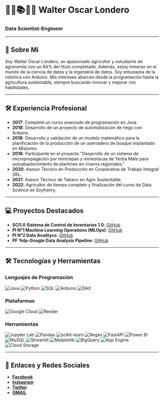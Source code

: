 # 👨‍💻📚👨‍🌾 Walter Oscar Londero

### Data Scientist-Engineer

---

## 🌱 Sobre Mí

Soy Walter Oscar Londero, un apasionado agricultor y estudiante de agronomía con un 84% del título completado. Además, estoy inmerso en el mundo de la ciencia de datos y la ingeniería de datos. Soy entusiasta de la robótica con Arduino. Mis intereses abarcan desde la programación hasta la agricultura sustentable, siempre buscando innovar y mejorar mis habilidades.

---

## 🛠 Experiencia Profesional

- **2017**: Completé un curso avanzado de programación en Java.
- **2018**: Desarrollo de un proyecto de automatización de riego con Arduino.
- **2018**: Desarrollo y validación de un modelo matemático para la planificación de la producción de un aserradero de bosque implantado en Misiones.
- **2018**: Participante en el proyecto "Desarrollo de un sistema de micropropagación por minicepas y miniestacas de Yerba Mate para autoabastecimiento de plantines en viveros regionales."
- **2020**: Asesor Técnico en Producción en Cooperativa de Trabajo Integral SRL.
- **2021**: Asesor Técnico de Tabaco en Agro Sustentable.
- **2022**: Agricultor de tiempo completo y finalización del curso de Data Science en Soyhenry.

---

## 💻 Proyectos Destacados

- **SCI1.0 Sistema de Control de Inventarios 1.0**: [GitHub](https://github.com/londerowalteroscar/SICI1.0/tree/master)
- **PI N°1 Machine Learning Operations (MLOps)**: [GitHub](https://github.com/londerowalteroscar/PI_MLOps_08)
- **PI N°2 Data Analitycs**: [GitHub](https://github.com/londerowalteroscar/PI-DA_PT-08)
- **PF Yelp-Google Data Analysis Pipeline**: [GitHub](https://github.com/facundou94/PFH_Google_Yelp)

---

## 🛠 Tecnologías y Herramientas

### Lenguajes de Programación

![Java](https://img.shields.io/badge/Java-ED8B00?style=for-the-badge&logo=java&logoColor=white)
![Python](https://img.shields.io/badge/Python-3776AB?style=for-the-badge&logo=python&logoColor=white)
![SQL](https://img.shields.io/badge/SQL-4479A1?style=for-the-badge&logo=postgresql&logoColor=white)
![Arduino](https://img.shields.io/badge/Arduino-00979D?style=for-the-badge&logo=arduino&logoColor=white)
![DAX](https://img.shields.io/badge/DAX-F2C811?style=for-the-badge&logo=microsoft-power-bi&logoColor=white)

### Plataformas

![Google Cloud](https://img.shields.io/badge/Google%20Cloud-4285F4?style=for-the-badge&logo=google-cloud&logoColor=white)
![Render](https://img.shields.io/badge/Render-0468d7?style=for-the-badge&logo=render&logoColor=white)

### Herramientas

![Jupyter Lab](https://img.shields.io/badge/Jupyter%20Lab-F37626?style=for-the-badge&logo=jupyter&logoColor=white)
![Pandas](https://img.shields.io/badge/Pandas-150458?style=for-the-badge&logo=pandas&logoColor=white)
![scikit-learn](https://img.shields.io/badge/scikit--learn-F7931E?style=for-the-badge&logo=scikit-learn&logoColor=white)
![Regex](https://img.shields.io/badge/Regex-000000?style=for-the-badge&logo=regex&logoColor=white)
![FastAPI](https://img.shields.io/badge/FastAPI-009688?style=for-the-badge&logo=fastapi&logoColor=white)
![Power BI](https://img.shields.io/badge/Power%20BI-F2C811?style=for-the-badge&logo=power-bi&logoColor=white)
![MySQL](https://img.shields.io/badge/MySQL-4479A1?style=for-the-badge&logo=mysql&logoColor=white)
![Streamlit](https://img.shields.io/badge/Streamlit-FF4B4B?style=for-the-badge&logo=streamlit&logoColor=white)
![Matplotlib](https://img.shields.io/badge/Matplotlib-0769AD?style=for-the-badge&logo=matplotlib&logoColor=white)
![BigQuery](https://img.shields.io/badge/BigQuery-4285F4?style=for-the-badge&logo=google-cloud&logoColor=white)
![App Engine](https://img.shields.io/badge/App%20Engine-4285F4?style=for-the-badge&logo=google-cloud&logoColor=white)
![Cloud Storage](https://img.shields.io/badge/Cloud%20Storage-4285F4?style=for-the-badge&logo=google-cloud&logoColor=white)

---

## 🔗 Enlaces y Redes Sociales

- **[Facebook](https://www.facebook.com/walteroscar.londero)**
- **[Instagram](https://www.instagram.com/l0nderr)**
- **[Twitter](https://x.com/l0nderr)**
- **[GMAIL](londerowaltercorreopf@gmail.com)**
